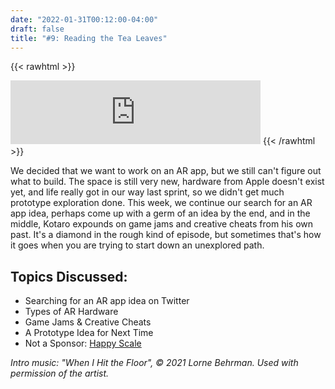 ```yaml
---
date: "2022-01-31T00:12:00-04:00"
draft: false 
title: "#9: Reading the Tea Leaves"
---
```


{{< rawhtml >}}
<iframe src="https://anchor.fm/side-project-spotlight/embed/episodes/9-Reading-the-Tea-Leaves-e1dh07k" height="102px" width="400px" frameborder="0" scrolling="no"></iframe>
{{< /rawhtml >}}

We decided that we want to work on an AR app, but we still can't figure out what to build. The space is still very new, hardware from Apple doesn't exist yet, and life really got in our way last sprint, so we didn't get much prototype exploration done. This week, we continue our search for an AR app idea, perhaps come up with a germ of an idea by the end, and in the middle, Kotaro expounds on game jams and creative cheats from his own past. It's a diamond in the rough kind of episode, but sometimes that's how it goes when you are trying to start down an unexplored path.

## Topics Discussed:
- Searching for an AR app idea on Twitter
- Types of AR Hardware
- Game Jams & Creative Cheats
- A Prototype Idea for Next Time
- Not a Sponsor: [Happy Scale](https://happyscale.com)

*Intro music: "When I Hit the Floor", © 2021 Lorne Behrman. Used with permission of the artist.*
